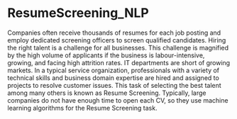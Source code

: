 # ResumeScreening_NLP

Companies often receive thousands of resumes for each job posting and employ dedicated screening officers to screen qualified candidates.
Hiring the right talent is a challenge for all businesses. This challenge is magnified by the high volume of applicants if the business is labour-intensive, growing, and facing high attrition rates.
IT departments are short of growing markets. In a typical service organization, professionals with a variety of technical skills and business domain expertise are hired and assigned to projects to resolve customer issues. This task of selecting the best talent among many others is known as Resume Screening.
Typically, large companies do not have enough time to open each CV, so they use machine learning algorithms for the Resume Screening task.
